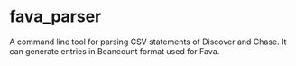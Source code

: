 # fava_parser

A command line tool for parsing CSV statements of Discover and Chase. It can generate entries in Beancount format used for Fava.
